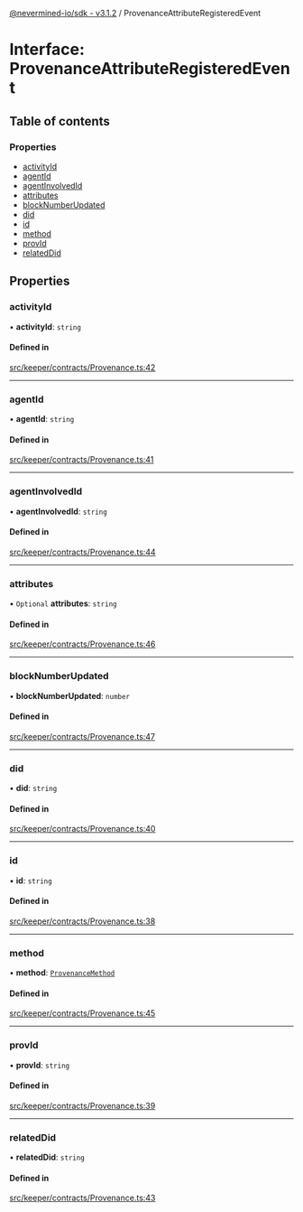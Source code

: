 [@nevermined-io/sdk - v3.1.2](../code-reference.md) / ProvenanceAttributeRegisteredEvent

# Interface: ProvenanceAttributeRegisteredEvent

## Table of contents

### Properties

- [activityId](ProvenanceAttributeRegisteredEvent.md#activityid)
- [agentId](ProvenanceAttributeRegisteredEvent.md#agentid)
- [agentInvolvedId](ProvenanceAttributeRegisteredEvent.md#agentinvolvedid)
- [attributes](ProvenanceAttributeRegisteredEvent.md#attributes)
- [blockNumberUpdated](ProvenanceAttributeRegisteredEvent.md#blocknumberupdated)
- [did](ProvenanceAttributeRegisteredEvent.md#did)
- [id](ProvenanceAttributeRegisteredEvent.md#id)
- [method](ProvenanceAttributeRegisteredEvent.md#method)
- [provId](ProvenanceAttributeRegisteredEvent.md#provid)
- [relatedDid](ProvenanceAttributeRegisteredEvent.md#relateddid)

## Properties

### activityId

• **activityId**: `string`

#### Defined in

[src/keeper/contracts/Provenance.ts:42](https://github.com/nevermined-io/sdk-js/blob/6b4486ecca78fa881cb604506453077da39efd8e/src/keeper/contracts/Provenance.ts#L42)

---

### agentId

• **agentId**: `string`

#### Defined in

[src/keeper/contracts/Provenance.ts:41](https://github.com/nevermined-io/sdk-js/blob/6b4486ecca78fa881cb604506453077da39efd8e/src/keeper/contracts/Provenance.ts#L41)

---

### agentInvolvedId

• **agentInvolvedId**: `string`

#### Defined in

[src/keeper/contracts/Provenance.ts:44](https://github.com/nevermined-io/sdk-js/blob/6b4486ecca78fa881cb604506453077da39efd8e/src/keeper/contracts/Provenance.ts#L44)

---

### attributes

• `Optional` **attributes**: `string`

#### Defined in

[src/keeper/contracts/Provenance.ts:46](https://github.com/nevermined-io/sdk-js/blob/6b4486ecca78fa881cb604506453077da39efd8e/src/keeper/contracts/Provenance.ts#L46)

---

### blockNumberUpdated

• **blockNumberUpdated**: `number`

#### Defined in

[src/keeper/contracts/Provenance.ts:47](https://github.com/nevermined-io/sdk-js/blob/6b4486ecca78fa881cb604506453077da39efd8e/src/keeper/contracts/Provenance.ts#L47)

---

### did

• **did**: `string`

#### Defined in

[src/keeper/contracts/Provenance.ts:40](https://github.com/nevermined-io/sdk-js/blob/6b4486ecca78fa881cb604506453077da39efd8e/src/keeper/contracts/Provenance.ts#L40)

---

### id

• **id**: `string`

#### Defined in

[src/keeper/contracts/Provenance.ts:38](https://github.com/nevermined-io/sdk-js/blob/6b4486ecca78fa881cb604506453077da39efd8e/src/keeper/contracts/Provenance.ts#L38)

---

### method

• **method**: [`ProvenanceMethod`](../enums/ProvenanceMethod.md)

#### Defined in

[src/keeper/contracts/Provenance.ts:45](https://github.com/nevermined-io/sdk-js/blob/6b4486ecca78fa881cb604506453077da39efd8e/src/keeper/contracts/Provenance.ts#L45)

---

### provId

• **provId**: `string`

#### Defined in

[src/keeper/contracts/Provenance.ts:39](https://github.com/nevermined-io/sdk-js/blob/6b4486ecca78fa881cb604506453077da39efd8e/src/keeper/contracts/Provenance.ts#L39)

---

### relatedDid

• **relatedDid**: `string`

#### Defined in

[src/keeper/contracts/Provenance.ts:43](https://github.com/nevermined-io/sdk-js/blob/6b4486ecca78fa881cb604506453077da39efd8e/src/keeper/contracts/Provenance.ts#L43)

